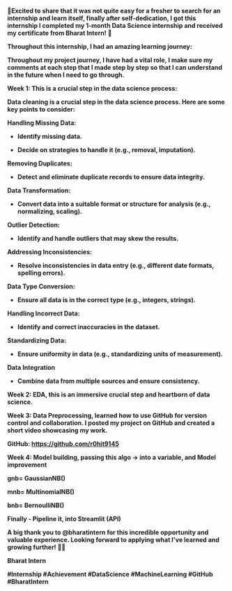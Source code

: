 🎉<b>Excited<b> to share that it was not quite easy for a fresher to search for an internship and learn itself, finally after self-dedication, I got this internship I completed my 1-month Data Science internship and received my certificate from Bharat Intern! 🙌

Throughout this internship, I had an amazing learning journey:

Throughout my project journey, I have had a vital role, I make sure my comments at each step that I made step by step so that I can understand in the future when I need to go through.

Week 1: This is a crucial step in the data science process:

Data cleaning is a crucial step in the data science process. Here are some key points to consider:

Handling Missing Data:

  - Identify missing data.

  - Decide on strategies to handle it (e.g., removal, imputation).

Removing Duplicates:

  - Detect and eliminate duplicate records to ensure data integrity.

Data Transformation:

  - Convert data into a suitable format or structure for analysis (e.g., normalizing, scaling).

Outlier Detection:

  - Identify and handle outliers that may skew the results.



Addressing Inconsistencies:

  - Resolve inconsistencies in data entry (e.g., different date formats, spelling errors).

Data Type Conversion:

  - Ensure all data is in the correct type (e.g., integers, strings).

Handling Incorrect Data:

  - Identify and correct inaccuracies in the dataset.

Standardizing Data:

  - Ensure uniformity in data (e.g., standardizing units of measurement).

Data Integration

  - Combine data from multiple sources and ensure consistency.

Week 2: EDA, this is an immersive crucial step and heartborn of data science.

Week 3: Data Preprocessing, learned how to use GitHub for version control and collaboration. I posted my project on GitHub and created a short video showcasing my work.

GitHub: https://github.com/r0hit9145

Week 4: Model building, passing this algo -> into a variable, and Model improvement

gnb= GaussianNB()

mnb= MultinomialNB()

bnb= BernoulliNB()

Finally - Pipeline it, into Streamlit (API)


A big thank you to @bharatintern for this incredible opportunity and valuable experience. Looking forward to applying what I've learned and growing further! 📜✨

Bharat Intern

#Internship #Achievement #DataScience #MachineLearning #GitHub #BharatIntern
